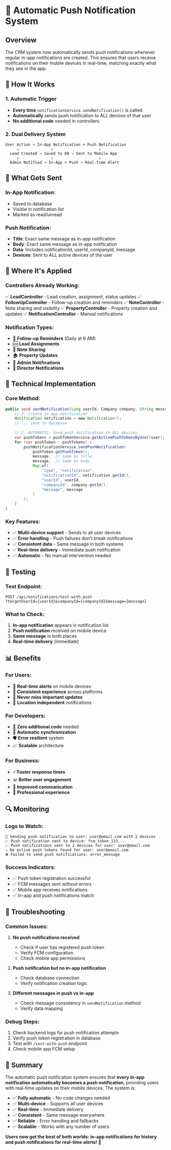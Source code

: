 # 🔔 Automatic Push Notification System

## Overview
The CRM system now automatically sends push notifications whenever regular in-app notifications are created. This ensures that users receive notifications on their mobile devices in real-time, matching exactly what they see in the app.

## 🚀 How It Works

### 1. **Automatic Trigger**
- **Every time** `notificationService.sendNotification()` is called
- **Automatically** sends push notification to ALL devices of that user
- **No additional code** needed in controllers

### 2. **Dual Delivery System**
```
User Action → In-App Notification + Push Notification
     ↓              ↓                    ↓
  Lead Created → Saved to DB → Sent to Mobile App
     ↓              ↓                    ↓
  Admin Notified → In-App + Push → Real-time Alert
```

## 📱 What Gets Sent

### **In-App Notification:**
- Saved to database
- Visible in notification list
- Marked as read/unread

### **Push Notification:**
- **Title**: Exact same message as in-app notification
- **Body**: Exact same message as in-app notification  
- **Data**: Includes notificationId, userId, companyId, message
- **Devices**: Sent to ALL active devices of the user

## 🎯 Where It's Applied

### **Controllers Already Working:**
✅ **LeadController** - Lead creation, assignment, status updates
✅ **FollowUpController** - Follow-up creation and reminders
✅ **NoteController** - Note sharing and visibility
✅ **PropertyController** - Property creation and updates
✅ **NotificationController** - Manual notifications

### **Notification Types:**
- 📅 **Follow-up Reminders** (Daily at 9 AM)
- 🆕 **Lead Assignments** 
- 📝 **Note Sharing**
- 🏠 **Property Updates**
- 👥 **Admin Notifications**
- 🎯 **Director Notifications**

## 🔧 Technical Implementation

### **Core Method:**
```java
public void sendNotification(Long userId, Company company, String message) {
    // 1. Create in-app notification
    Notification notification = new Notification();
    // ... save to database
    
    // 2. AUTOMATIC: Send push notification to ALL devices
    var pushTokens = pushTokenService.getActivePushTokensByUser(user);
    for (var pushToken : pushTokens) {
        pushNotificationService.sendPushNotification(
            pushToken.getPushToken(),
            message,  // Same as title
            message,  // Same as body
            Map.of(
                "type", "notification",
                "notificationId", notification.getId(),
                "userId", userId,
                "companyId", company.getId(),
                "message", message
            )
        );
    }
}
```

### **Key Features:**
- ✅ **Multi-device support** - Sends to all user devices
- ✅ **Error handling** - Push failures don't break notifications
- ✅ **Consistent data** - Same message in both systems
- ✅ **Real-time delivery** - Immediate push notification
- ✅ **Automatic** - No manual intervention needed

## 🧪 Testing

### **Test Endpoint:**
```
POST /api/notifications/test-with-push
?targetUserId={userId}&companyId={companyId}&message={message}
```

### **What to Check:**
1. **In-app notification** appears in notification list
2. **Push notification** received on mobile device
3. **Same message** in both places
4. **Real-time delivery** (immediate)

## 📊 Benefits

### **For Users:**
- 🚀 **Real-time alerts** on mobile devices
- 📱 **Consistent experience** across platforms
- 🔔 **Never miss important updates**
- 📍 **Location independent** notifications

### **For Developers:**
- 🎯 **Zero additional code** needed
- 🔄 **Automatic synchronization**
- 🛡️ **Error resilient** system
- 📈 **Scalable** architecture

### **For Business:**
- ⚡ **Faster response times**
- 📊 **Better user engagement**
- 🎯 **Improved communication**
- 💼 **Professional experience**

## 🔍 Monitoring

### **Logs to Watch:**
```
🔔 Sending push notification to user: user@email.com with 2 devices
✅ Push notification sent to device: fcm_token_123...
✅ Push notifications sent to 2 devices for user: user@email.com
⚠️ No active push tokens found for user: user@email.com
❌ Failed to send push notifications: error_message
```

### **Success Indicators:**
- ✅ Push token registration successful
- ✅ FCM messages sent without errors
- ✅ Mobile app receives notifications
- ✅ In-app and push notifications match

## 🚨 Troubleshooting

### **Common Issues:**
1. **No push notifications received**
   - Check if user has registered push token
   - Verify FCM configuration
   - Check mobile app permissions

2. **Push notification but no in-app notification**
   - Check database connection
   - Verify notification creation logic

3. **Different messages in push vs in-app**
   - Check message consistency in `sendNotification` method
   - Verify data mapping

### **Debug Steps:**
1. Check backend logs for push notification attempts
2. Verify push token registration in database
3. Test with `/test-with-push` endpoint
4. Check mobile app FCM setup

## 🎉 Summary

The automatic push notification system ensures that **every in-app notification automatically becomes a push notification**, providing users with real-time updates on their mobile devices. The system is:

- ✅ **Fully automatic** - No code changes needed
- ✅ **Multi-device** - Supports all user devices  
- ✅ **Real-time** - Immediate delivery
- ✅ **Consistent** - Same message everywhere
- ✅ **Reliable** - Error handling and fallbacks
- ✅ **Scalable** - Works with any number of users

**Users now get the best of both worlds: in-app notifications for history and push notifications for real-time alerts!** 🎯
